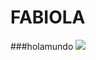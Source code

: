 # FABIOLA
###holamundo
<img src="https://ecommerce-platforms.com/wp-content/uploads/2023/10/canva-vs-adobe-express.jpg">
